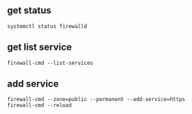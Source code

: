 ## get status
```
systemctl status firewalld
```

## get list service
```
firewall-cmd --list-services
```

## add service
```
firewall-cmd --zone=public --permanent --add-service=https
firewall-cmd --reload
```